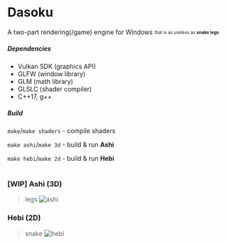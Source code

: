 # Dasoku
A two-part rendering(/game) engine for Windows <sub><sup>that is as useless as **snake legs**</sup></sub>

##### Dependencies
- Vulkan SDK (graphics API)
- GLFW (window library)
- GLM (math library)
- GLSLC (shader compiler)
- C\+\+17, g\+\+

##### Build
`make`/`make shaders` - compile shaders

`make ashi`/`make 3d` - build & run **Ashi**

`make hebi`/`make 2d` - build & run **Hebi**

# 

### \[WIP\] Ashi (3D)
> legs
![ashi](https://i.imgur.com/hFgdzDr.png "Ashi 3D")

### Hebi (2D)
> snake
![hebi](https://i.imgur.com/TqOmi6L.png "Hebi 2D")
